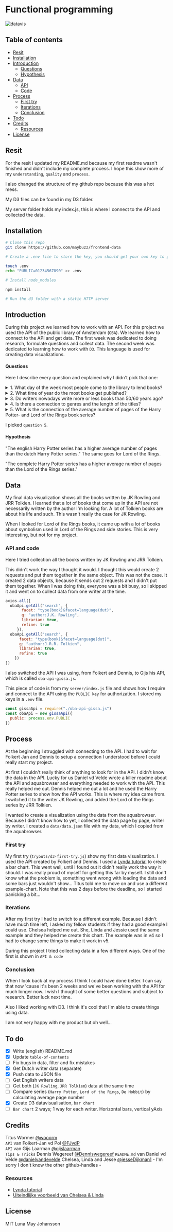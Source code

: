 # Functional programming

![datavis](datavis.png)

## Table of contents

- [Resit](#resit)
- [Installation](#installation)
- [Introduction](#introduction)    
  - [Questions](#questions)
  - [Hypothesis](#hypothesis)
- [Data](#data)
  - [API](#API)    
  - [Code](#code)  
- [Process](#process)
  - [First try](#first-try)
  - [Iterations](#iterations)    
  - [Conclusion](#conclusion)            
- [Todo](#todo)
- [Credits](#credits)
  - [Resources](#resources)
- [License](#license)     

## Resit

For the resit I updated my README.md because my first readme wasn't finished and didn't include my complete process. I hope this show more of my `understanding`,  `quality` and `process`.

I also changed the structure of my github repo because this was a hot mess.

My D3 files can be found in my D3 folder.

My server folder holds my index.js, this is where I connect to the API and collected the data.

## Installation
```bash
# Clone this repo
git clone https://github.com/maybuzz/frontend-data

# Create a .env file to store the key, you should get your own key to get access

touch .env
echo "PUBLIC=01234567890" >> .env

# Install node_modules

npm install

# Run the d3 folder with a static HTTP server
```

## Introduction

During this project we learned how to work with an API. For this project we used the API of the public library of Amsterdam (`OBA`). We learned how to connect to the API and get data. The first week was dedicated to doing research, formulate questions and collect data. The second week was dedicated to learning how to work with `D3`. This language is used for creating data visualizations.

#### Questions

Here I describe every question and explained why I didn't pick that one:

<details><summary>1. What day of the week most people come to the library to lend books?</summary>    


  This question could not be answered because we did not have access to this type of data due to privacy of users/customers


</details>

<details><summary>2. What time of year do the most books get published?</summary>    


  I must say I didn't really try to answer this question because this meant getting publish-data of every book in the OBA -which is almost impossible-. Instead of changing the question and adding some type of genre or something, I went on with another question.


</details>

<details><summary>3. Do writers nowadays write more or less books than 50/60 years ago?</summary>    


The reason I didn't proceed with this question is because I found it kind of hard to find this data. The OBA API contains all kinds of data, but not much about the author. For this question I should collect author data of modern book and older (50/60 year old) books. Then find out how many books were written by those writers. This is kind of hard -and not that interesting to me-.


</details>

<details><summary>4. Is there a connection to genres and the length of the titles?</summary>    


  This question I tried to answer for a day or something. I thought it would be fun to do something with genres and titles and this was one of the first things that I thought of. First I wanted to compare titles and summaries and maybe do something with the total pages too. After a while I noticed it didn't really get my any further. And this wasn't really interesting to me either...



</details>   

<details><summary>5. What is the connection of the average number of pages of the Harry Potter- and Lord of the Rings book series?</summary>    

  This time I thought of something that would interest me. I thought of books I liked and books I used to read when I was little. Soon I thought of Harry Potter. I read the whole series, in english too. Lord of the Rings is somewhat similar to Harry Potter. Wouldn't it be fun to compare the two? JK Rowling always interested me, so did JRR Tolkien. Eventually that is what I did; I compared the Harry Potter series by Rowling to Lord of the Rings and The Hobbit, by Tolkien.


</details>

I picked `question 5`.

####  Hypothesis

"The english Harry Potter series has a higher average number of pages than the dutch Harry Potter series." The same goes for Lord of the Rings.

"The complete Harry Potter series has a higher average number of pages than the Lord of the Rings series."

## Data

My final data visualization shows all the books written by JK Rowling and JRR Tolkien. I learned that a lot of books that come up in the API are not necessarily written by the author I'm looking for. A lot of Tolkien books are about his life and such. This wasn't really the case for JK Rowling.

When I looked for Lord of the Rings books, it came up with a lot of books about symbolism used in Lord of the Rings and side stories. This is very interesting, but not for my project.

### API and code

Here I tried collection all the books written by JK Rowling and JRR Tolkien.  

This didn't work the way I thought it would. I thought this would create 2 requests and put them together in the same object. This was not the case. It created 2 data objects, because it sends out 2 requests and I didn't put them together. When I was doing this, everyone was a bit busy, so I skipped it and went on to collect data from one writer at the time.

```js
axios.all([
  obaApi.getAll("search", {
       facet: "type(book)&facet=language(dut)",
       q: "author:J.K. Rowling",
       librarian: true,
       refine: true
     }),
  obaApi.getAll("search", {
      facet: "type(book)&facet=language(dut)",
      q: "author:J.R.R. Tolkien",
      librarian: true,
      refine: true
    })
])
```

I also switched the API I was using, from Folkert and Dennis, to Gijs his API, which is called `oba-api-gissa.js`.

This piece of code is from my `server/index.js` file and shows how I require and connect to the API using the `PUBLIC key` for authorization. I stored my keys in a `.env` file.

```js
const gissaApi = require("./oba-api-gissa.js")
const obaApi = new gissaApi({
  public: process.env.PUBLIC
})
```  

## Process

At the beginning I struggled with connecting to the API. I had to wait for Folkert Jan and Dennis to setup a connection I understood before I could really start my project.

At first I couldn't really think of anything to look for in the API. I didn't know the data in the API. Lucky for us Daniel vd Velde wrote a killer readme about the API and aquabrowser and everything needed to work with the API. This really helped me out. Dennis helped me out a lot and he used the Harry Potter series to show how the API works. This is where my idea came from. I switched it to the writer JK Rowling, and added the Lord of the Rings series by JRR Tolkien.

I wanted to create a visualization using the data from the aquabrowser. Because I didn't know how to yet, I collected the data page by page, writer by writer. I created a `data/data.json` file with my data, which I copied from the aquabrowser.

### First try

My first try (`tryouts/d3-first-try.js`) show my first data visualization. I used the API created by Folkert and Dennis. I used a [Lynda tutorial](https://www.lynda.com/D3-js-tutorials/Creating-meaninful-color-scales/594451/619567-4.html?srchtrk=index%3a3%0alinktypeid%3a2%0aq%3ad3%0apage%3a1%0as%3arelevance%0asa%3atrue%0aproducttypeid%3a2) to create a bar chart. This went well, until I found out it didn't really work the way it should. I was really proud of myself for getting this far by myself. I still don't know what the problem is, something went wrong with loading the data and some bars just wouldn't show... Titus told me to move on and use a different example-chart. Note that this was 2 days before the deadline, so I started panicking a bit...

### Iterations

After my first try I had to switch to a different example. Because I didn't have much time left, I asked my fellow students if they had a good example I could use. Chelsea helped me out. She, Linda and Jessie used the same example and they helped me create this chart. The example was in v4 so I had to change some things to make it work in v5.

During this project I tried collecting data in a few different ways. One of the first is shown in `API & code`

### Conclusion

When I look back at my process I think I could have done better. I can say that now 'cause it's been 2 weeks and we've been working with the API for much longer now. I wish I thought of some better questions and subject to research. Better luck next time.

Also I liked working with D3. I think it's cool that I'm able to create things using data.

I am not very happy with my product but oh well...

## To do

- [x] Write (english) README.md
- [x] Update `table-of-contents`
- [ ] Fix bugs in data, filter and fix mistakes
- [x] Get Dutch writer data (separate)
- [x] Push data to JSON file
- [ ] Get English writers data
- [ ] Get both (`JK Rowling`, `JRR Tolkien`) data at the same time
- [ ] Compare series (`Harry Potter`, `Lord of the Rings`, `De Hobbit`) by calculating average page number
- [x] Create D3 datavisualisation, `bar chart`
- [ ] `Bar chart` 2 ways; 1 way for each writer. Horizontal bars, vertical yAxis

## Credits

Titus Wormer [@wooorm](https://github.com/wooorm)    
`API` van Folkert-Jan vd Pol [@FJvdP](https://github.com/FJvdPol/functional-programming/blob/master/api/oba-api.js)    
`API` van Gijs Laarman [@gijslaarman](https://github.com/gijslaarman/functional-programming/blob/master/modules/oba-api/index.js)   
`Tips & Tricks` Dennis Wegereef [@Denniswegereef](https://github.com/denniswegereef)
`README.md` van Daniel vd Velde [@danielvandevelde](https://github.com/DanielvandeVelde/functional-programming/blob/master/README.md)
Chelsea, Linda and Jesse [@jesseDijkman1](https://github.com/jesseDijkman1?tab=followers) - I'm sorry I don't know the other github-handles -

### Resources

* [Lynda tutorial](https://www.lynda.com/D3-js-tutorials/Creating-meaninful-color-scales/594451/619567-4.html?srchtrk=index%3a3%0alinktypeid%3a2%0aq%3ad3%0apage%3a1%0as%3arelevance%0asa%3atrue%0aproducttypeid%3a2)
* [Uiteindlijke voorbeeld van Chelsea & Linda](https://bl.ocks.org/bricedev/0d95074b6d83a77dc3ad)

## License

MIT Luna May Johansson
